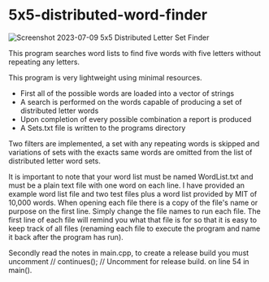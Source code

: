 # 5x5-distributed-word-finder

![Screenshot 2023-07-09 5x5 Distributed Letter Set Finder](https://github.com/4lClover/5x5-distributed-word-finder/assets/61360844/02021b63-789c-451e-926b-0592e6201225)

This program searches word lists to find five words with five letters without repeating any letters.

This program is very lightweight using minimal resources.

* First all of the possible words are loaded into a vector of strings
* A search is performed on the words capable of producing a set of distributed letter words
* Upon completion of every possible combination a report is produced
* A Sets.txt file is written to the programs directory

Two filters are implemented, a set with any repeating words is skipped and variations of sets with the exacts same words are omitted from the list of distributed letter word sets.

It is important to note that your word list must be named WordList.txt and must be a plain text file with one word on each line. I have provided an example word list file and two test files plus a word list provided by MIT of 10,000 words. When opening each file there is a copy of the file's name or purpose on the first line. Simply change the file names to run each file. The first line of each file will remind you what that file is for so that it is easy to keep track of all files (renaming each file to execute the program and name it back after the program has run).

Secondly read the notes in main.cpp, to create a release build you must uncomment // continues(); // Uncomment for release build. on line 54 in main(). 
